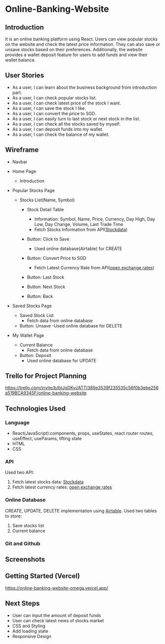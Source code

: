 # Online-Banking-Website

## Introduction

It is an online banking platform using React. Users can view popular stocks on the website and check the latest price information. They can also save or unsave stocks based on their preferences. Additionally, the website provides a wallet deposit feature for users to add funds and view their wallet balance.

## User Stories

- As a user, I can learn about the business background from introduction part.
- As a user, I can check popular stocks list.
- As a user, I can check latest price of the stock I want.
- As a user, I can save the stock I like.
- As a user, I can convert the price to SGD.
- As a user, I can easily turn to last stock or next stock in the list.
- As a user, I can check all the stocks saved by myself.
- As a user, I can deposit funds into my wallet.
- As a user, I can check the balance of my wallet.

## Wireframe

- Navbar

- Home Page

  - Introduction

- Popular Stocks Page

  - Stocks List(Name, Symbol)

    - Stock Detail Table

      - Information: Symbol, Name, Price, Currency, Day High, Day Low, Day Change, Volume, Last Trade Time
      - Fetch Stocks Information from API([Stockdata](https://api.stockdata.org))

    - Button: Click to Save

      - Used online database(Airtable) for CREATE

    - Button: Convert Price to SGD
      - Fetch Latest Currency Rate from API([open exchange rates](https://openexchangerates.org))
    - Button: Last Stock
    - Button: Next Stock
    - Button: Back

- Saved Stocks Page

  - Saved Stock List
    - Fetch data from online database
  - Button: Unsave
    -Used online database for DELETE

- My Wallet Page
  - Current Balance
    - Fetch data from online database
  - Button: Deposit
    - Used online database for UPDATE

## Trello for Project Planning

https://trello.com/invite/b/btJqDKyi/ATTI389e3539f235535c56f0b3ebe256a519BCA9345F/online-banking-website

## Technologies Used

### Language

- React(JavaScript):components, props, useStates, react router routes, useEffect, useParams, lifting state
- HTML
- CSS

### API

Used two API:

1. Fetch latest stocks data:
   [Stockdata](https://api.stockdata.org)
2. Fetch latest currency rates:
   [open exchange rates](https://openexchangerates.org)

### Online Database

CREATE, UPDATE, DELETE implementation using [Airtable](https://airtable.com/developers). Used two tables to store:

1. Save stocks list
2. Current balance

### Git and Github

## Screenshots

## Getting Started (Vercel)

https://online-banking-website-omega.vercel.app/

## Next Steps

- User can input the amount of deposit funds
- User can check latest news of stocks market
- CSS and Styling
- Add loading state
- Responsive Design
